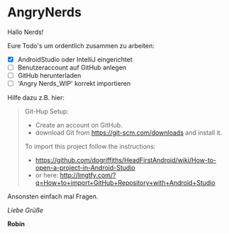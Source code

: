 # AngryNerds

Hallo Nerds!

Eure Todo's um ordentlich zusammen zu arbeiten:

- [X] AndroidStudio oder IntelliJ eingerichtet
- [ ] Benutzeraccount auf GitHub anlegen
- [ ] GitHub herunterladen
- [ ] 'Angry Nerds_WIP' korrekt importieren

Hilfe dazu z.B. hier:
> Git-Hup Setup:
> - Create an account on GitHub.
> - download Git from https://git-scm.com/downloads and install it.
>
> To import this project follow the instructions: 
> - https://github.com/dogriffiths/HeadFirstAndroid/wiki/How-to-open-a-project-in-Android-Studio
> - or here: http://lmgtfy.com/?q=How+to+import+GitHub+Repository+with+Android+Studio

Ansonsten einfach mal Fragen.

*Liebe Grüße*

**Robin**

